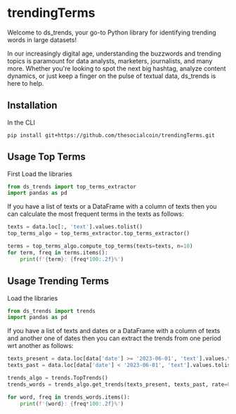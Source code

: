 # trendingTerms

Welcome to ds_trends, your go-to Python library for identifying trending words in large datasets!

In our increasingly digital age, understanding the buzzwords and trending topics is paramount for data analysts, marketers, journalists, and many more. Whether you're looking to spot the next big hashtag, analyze content dynamics, or just keep a finger on the pulse of textual data, ds_trends is here to help.

## Installation

In the CLI

```
pip install git+https://github.com/thesocialcoin/trendingTerms.git
```

## Usage Top Terms

First Load the libraries

```python
from ds_trends import top_terms_extractor
import pandas as pd
```
If you have a list of texts or a DataFrame with a column of texts then you can calculate the most frequent terms in the texts as follows:


```python
texts = data.loc[:, 'text'].values.tolist()
top_terms_algo = top_terms_extractor.top_terms_extractor()

terms = top_terms_algo.compute_top_terms(texts=texts, n=10)
for term, freq in terms.items():
    print(f'{term}: {freq*100:.2f}%')
```

## Usage Trending Terms


Load the libraries

```python
from ds_trends import trends
import pandas as pd
```

If you have a list of texts and dates or a DataFrame with a column of texts and another one of dates then you can extract the trends from one period wrt another as follows:

```python
texts_present = data.loc[data['date'] >= '2023-06-01', 'text'].values.tolist()
texts_past = data.loc[data['date'] < '2023-06-01', 'text'].values.tolist()

trends_algo = trends.TopTrends()
trends_words = trends_algo.get_trends(texts_present, texts_past, rate=0.6)

for word, freq in trends_words.items():
    print(f'{word}: {freq*100:.2f}%')
```